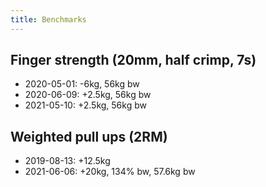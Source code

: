 ```yaml
---
title: Benchmarks
---
```

## Finger strength (20mm, half crimp, 7s)

- 2020-05-01: -6kg, 56kg bw
- 2020-06-09: +2.5kg, 56kg bw
- 2021-05-10: +2.5kg, 56kg bw

## Weighted pull ups (2RM)


- 2019-08-13: +12.5kg
- 2021-06-06: +20kg, 134% bw, 57.6kg bw
